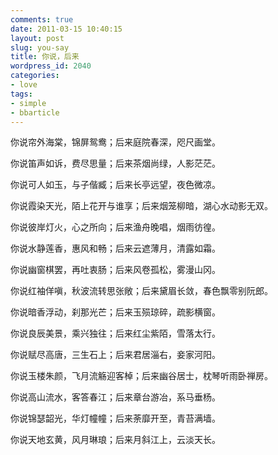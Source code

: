 ```yaml
---
comments: true
date: 2011-03-15 10:40:15
layout: post
slug: you-say
title: 你说，后来
wordpress_id: 2040
categories:
- love
tags:
- simple
- bbarticle
---
```




你说帘外海棠，锦屏鸳鸯；后来庭院春深，咫尺画堂。



你说笛声如诉，费尽思量；后来茶烟尚绿，人影茫茫。

你说可人如玉，与子偕臧；后来长亭远望，夜色微凉。

你说霞染天光，陌上花开与谁享；后来烟笼柳暗，湖心水动影无双。

你说彼岸灯火，心之所向；后来渔舟晚唱，烟雨彷徨。

你说水静莲香，惠风和畅；后来云遮薄月，清露如霜。

你说幽窗棋罢，再吐衷肠；后来风卷孤松，雾漫山冈。

你说红袖佯嗔，秋波流转思张敞；后来黛眉长敛，春色飘零别阮郎。

你说暗香浮动，刹那光芒；后来玉殒琼碎，疏影横窗。

你说良辰美景，乘兴独往；后来红尘紫陌，雪落太行。

你说赋尽高唐，三生石上；后来君居淄右，妾家河阳。

你说玉楼朱颜，飞月流觞迎客棹；后来幽谷居士，枕琴听雨卧禅房。

你说高山流水，客答春江；后来章台游冶，系马垂杨。

你说锦瑟韶光，华灯幢幢；后来荼靡开至，青苔满墙。

你说天地玄黄，风月琳琅；后来月斜江上，云淡天长。
